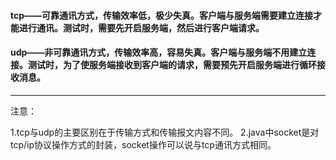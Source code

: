 #### tcp——可靠通讯方式，传输效率低，极少失真。客户端与服务端需要建立连接才能进行通讯。测试时，需要先开启服务端，然后进行客户端请求。
#### udp——非可靠通讯方式，传输效率高，容易失真。客户端与服务端不用建立连接。测试时，为了使服务端接收到客户端的请求，需要预先开启服务端进行循环接收消息。

---
注意： 

1.tcp与udp的主要区别在于传输方式和传输报文内容不同。
2.java中socket是对tcp/ip协议操作方式的封装，socket操作可以说与tcp通讯方式相同。
